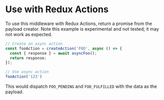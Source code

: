 # Use with Redux Actions

To use this middleware with Redux Actions, return a promise from the payload creator. Note this example is experimental and not tested; it may not work as expected.

```js
// Create an async action
const fooAction = createAction('FOO', async () => {
  const { response } = await asyncFoo();
  return response;
});

// Use async action
fooAction('123')
```

This would dispatch `FOO_PENDING` and `FOO_FULFILLED` with the data as the payload.
